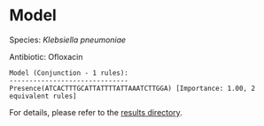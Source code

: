 
# Model

Species: *Klebsiella pneumoniae*

Antibiotic: Ofloxacin

```
Model (Conjunction - 1 rules):
------------------------------
Presence(ATCACTTTGCATTATTTTATTAAATCTTGGA) [Importance: 1.00, 2 equivalent rules]

```

For details, please refer to the [results directory](../../../../../results/scm_b/klebsiella%20pneumoniae/ofloxacin/repeat_7/).

